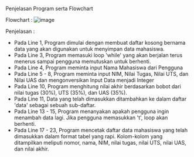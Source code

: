 Penjelasan Program serta Flowchart

Flowchart : 
![image](https://github.com/user-attachments/assets/a2243fb6-c373-4cc2-9f50-cf3bbdb17f48)


Penjelasan :  
- Pada Line 1, Program dimulai dengan membuat daftar kosong bernama data yang akan digunakan untuk menyimpan data mahasiswa.
- Pada Line 3, Program memasuki loop 'while' yang akan berjalan terus menerus sampai pengguna memutuskan untuk berhenti.
- Pada Line 4, Program meminta input Nama Mahasiswa dari Pengguna
- Pada Line 5 - 8, Program meminta input NIM, Nilai Tugas, Nilai UTS, dan Nilai UAS dan mengonversikan Input Data menjadi Integer
- Pada Line 10, Program menghitung nilai akhir berdasarkan bobot dari nilai tugas (30%), UTS (35%), dan UAS (35%).
- Pada Line 11, Data yang telah dimasukkan ditambahkan ke dalam daftar 'data' sebagai sebuah sub-daftar.
- Pada Line 13 - 15, Program menanyakan apakah pengguna ingin menambah data lagi. Jika pengguna memasukkan 't', loop akan berhenti.
- Pada Line 17 - 23, Program mencetak daftar data mahasiswa yang telah dimasukkan dalam format tabel yang rapi.
                     Kolom-kolom yang ditampilkan meliputi nomor, nama, NIM, nilai tugas, nilai UTS, nilai UAS, dan nilai akhir.
